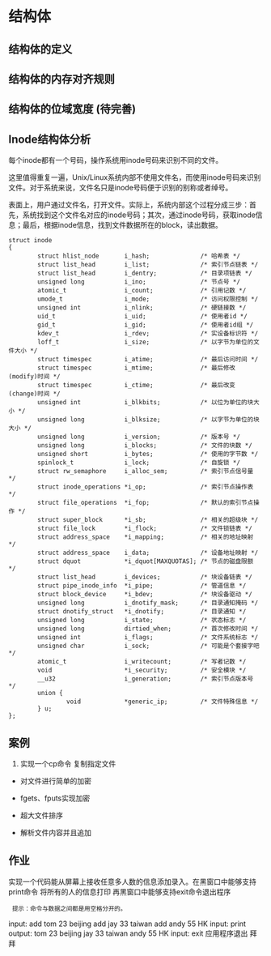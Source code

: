 # 结构体

## 结构体的定义

## 结构体的内存对齐规则

## 结构体的位域宽度  (待完善)



## Inode结构体分析

每个inode都有一个号码，操作系统用inode号码来识别不同的文件。

这里值得重复一遍，Unix/Linux系统内部不使用文件名，而使用inode号码来识别文件。对于系统来说，文件名只是inode号码便于识别的别称或者绰号。

表面上，用户通过文件名，打开文件。实际上，系统内部这个过程分成三步：首先，系统找到这个文件名对应的inode号码；其次，通过inode号码，获取inode信息；最后，根据inode信息，找到文件数据所在的block，读出数据。

```
struct inode 
{
        struct hlist_node       i_hash;              /* 哈希表 */
        struct list_head        i_list;              /* 索引节点链表 */
        struct list_head        i_dentry;            /* 目录项链表 */
        unsigned long           i_ino;               /* 节点号 */
        atomic_t                i_count;             /* 引用记数 */
        umode_t                 i_mode;              /* 访问权限控制 */
        unsigned int            i_nlink;             /* 硬链接数 */
        uid_t                   i_uid;               /* 使用者id */
        gid_t                   i_gid;               /* 使用者id组 */
        kdev_t                  i_rdev;              /* 实设备标识符 */
        loff_t                  i_size;              /* 以字节为单位的文件大小 */
        struct timespec         i_atime;             /* 最后访问时间 */
        struct timespec         i_mtime;             /* 最后修改(modify)时间 */
        struct timespec         i_ctime;             /* 最后改变(change)时间 */
        unsigned int            i_blkbits;           /* 以位为单位的块大小 */
        unsigned long           i_blksize;           /* 以字节为单位的块大小 */
        unsigned long           i_version;           /* 版本号 */
        unsigned long           i_blocks;            /* 文件的块数 */
        unsigned short          i_bytes;             /* 使用的字节数 */
        spinlock_t              i_lock;              /* 自旋锁 */
        struct rw_semaphore     i_alloc_sem;         /* 索引节点信号量 */
        struct inode_operations *i_op;               /* 索引节点操作表 */
        struct file_operations  *i_fop;              /* 默认的索引节点操作 */
        struct super_block      *i_sb;               /* 相关的超级块 */
        struct file_lock        *i_flock;            /* 文件锁链表 */
        struct address_space    *i_mapping;          /* 相关的地址映射 */
        struct address_space    i_data;              /* 设备地址映射 */
        struct dquot            *i_dquot[MAXQUOTAS]; /* 节点的磁盘限额 */
        struct list_head        i_devices;           /* 块设备链表 */
        struct pipe_inode_info  *i_pipe;             /* 管道信息 */
        struct block_device     *i_bdev;             /* 块设备驱动 */
        unsigned long           i_dnotify_mask;      /* 目录通知掩码 */
        struct dnotify_struct   *i_dnotify;          /* 目录通知 */
        unsigned long           i_state;             /* 状态标志 */
        unsigned long           dirtied_when;        /* 首次修改时间 */
        unsigned int            i_flags;             /* 文件系统标志 */
        unsigned char           i_sock;              /* 可能是个套接字吧 */
        atomic_t                i_writecount;        /* 写者记数 */
        void                    *i_security;         /* 安全模块 */
        __u32                   i_generation;        /* 索引节点版本号 */
        union {
                void            *generic_ip;         /* 文件特殊信息 */
        } u;
};
```
## 案例
1. 实现一个cp命令 复制指定文件

- 对文件进行简单的加密

- fgets、fputs实现加密

- 超大文件排序

- 解析文件内容并且追加


## 作业

实现一个代码能从屏幕上接收任意多人数的信息添加录入。在黑窗口中能够支持print命令 将所有的人的信息打印
再黑窗口中能够支持exit命令退出程序

     提示：命令与数据之间都是用空格分开的。
input:
     add tom  23  beijing
     add  jay    33  taiwan
     add andy  55  HK
input:
     print
output:
     tom  23  beijing
     jay    33  taiwan
     andy 55  HK
input:
     exit
     应用程序退出 拜拜
     
